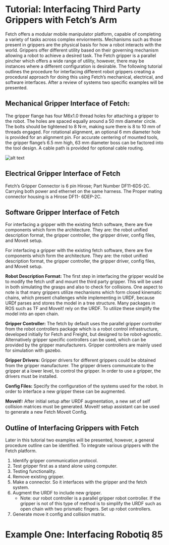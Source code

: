 # Tutorial: Interfacing Third Party Grippers with Fetch’s Arm

Fetch offers a modular mobile manipulator platform, capable of completing
a variety of tasks across complex enviorments. Mechanisms such as those present in grippers are the
 physical basis for how a robot interacts with the world.  Grippers offer different utility based
  on their governing mechanism allowing a robot to achieve a desired task.  The Fetch gripper is
   a parallel pincher which offers a wide range of utility, however, there may be instances
    where a different configuration is desirable.  The following tutorial outlines the 
  procedure for interfacing different robot grippers creating a procedural approach for 
  doing this using Fetch’s mechanical, electrical, and software interfaces. After a review
   of systems two specific examples will be presented.

## Mechanical Gripper Interface of Fetch:

The gripper flange has four M6x1.0 thread holes for attaching a gripper to the robot. 
The holes are spaced equally around a 50 mm diameter circle. The bolts should be tightened to 8 N·m,
 making sure there is 8 to 10 mm of threads engaged. For rotational alignment, an optional 6 mm 
 diameter hole is provided for an alignment pin. For accurate centering of mounted tools, the gripper 
 flange’s 6.5 mm high, 63 mm diameter boss can be factored into the tool design. A cable path is provided 
 for optional cable routing.

![alt text](https://github.com/arvinasokan/docs/blob/gripper_documentation/source/_static/Tool%20flange%20spec-01.png "tool flange")

## Electrical Gripper Interface of Fetch
Fetch’s Gripper Connector is 6 pin Hirose; Part Number DF11-6DS-2C. Carrying both power and ethernet on the same harness. The Proper mating connector housing is a Hirose DF11- 6DEP-2C.

## Software Gripper Interface of Fetch

For interfacing a gripper with the existing fetch software, there are five components which form the architecture. They are: the robot unified description format, the gripper controller, the gripper driver, config files, and Moveit setup.


For interfacing a gripper with the existing fetch software, there are five components which form the architecture. They are: the robot unified description format, the gripper controller, the gripper driver, config files, and Moveit setup.


**Robot Description Format:** The first step in interfacing the gripper would be to modify the fetch urdf and mount the third party gripper. This will be used in both simulating the grasps and also to check for collisions.  One aspect to note is that many grippers utilize mechanisms which form closed kinematic chains, which present challenges while implementing in URDF, because URDf parses and stores the model in a tree structure.  Many packages in ROS such as TF and Moveit! rely on the URDF.  To utilize these simplify the model into an open chain.

**Gripper Controller:** The fetch by default uses the parallel gripper controller from the robot controllers package which  is a robot control infrastructure, developed initially for Fetch and Freight, but designed to be robot-agnostic. Alternatively gripper specific controllers can be used, which can be provided by the gripper manufacturers. Gripper controllers are mainly used for simulation with gazebo.  

**Gripper Drivers:** Gripper drivers for different grippers could be obtained from the gripper manufacturer.  The gripper drivers communicate to the gripper at a lower level, to control the gripper. In order to use a gripper, the drivers must be installed.

**Config Files:** Specify the configuration of the systems used for the robot.  In order to interface a new gripper these can be augmented.

**Moveit!:** After initial setup after URDF augmentation, a new set of self collision matrices must be generated.  Moveit! setup assistant can be used to generate a new Fetch Moveit Config.

## Outline of Interfacing Grippers with Fetch

Later in this tutorial two examples will be presented, however, a general procedure outline can be identified.  To integrate various grippers with the Fetch platform.

1. Identify gripper communication protocol.
2. Test gripper first as a stand alone using computer.
3. Testing functionality.
4. Remove existing gripper.
5. Make a connector.  So it interfaces with the gripper and the fetch system.  
6. Augment the URDF to include new gripper.
   * Note: our robot controller is a parallel gripper robot controller.  If the gripper is not of this type of method is to simplify the URDF such as open chain with two prismatic fingers.
Set up robot controllers.
7. Generate move it config and collision matrix.

# Example One: Interfacing Robotiq 85


